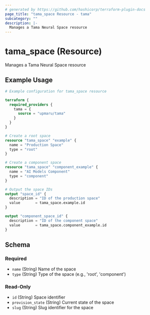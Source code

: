 ```yaml
---
# generated by https://github.com/hashicorp/terraform-plugin-docs
page_title: "tama_space Resource - tama"
subcategory: ""
description: |-
  Manages a Tama Neural Space resource
---
```


# tama_space (Resource)

Manages a Tama Neural Space resource

## Example Usage

```terraform
# Example configuration for tama_space resource

terraform {
  required_providers {
    tama = {
      source = "upmaru/tama"
    }
  }
}

# Create a root space
resource "tama_space" "example" {
  name = "Production Space"
  type = "root"
}

# Create a component space
resource "tama_space" "component_example" {
  name = "AI Models Component"
  type = "component"
}

# Output the space IDs
output "space_id" {
  description = "ID of the production space"
  value       = tama_space.example.id
}

output "component_space_id" {
  description = "ID of the component space"
  value       = tama_space.component_example.id
}
```

<!-- schema generated by tfplugindocs -->
## Schema

### Required

- `name` (String) Name of the space
- `type` (String) Type of the space (e.g., 'root', 'component')

### Read-Only

- `id` (String) Space identifier
- `provision_state` (String) Current state of the space
- `slug` (String) Slug identifier for the space
